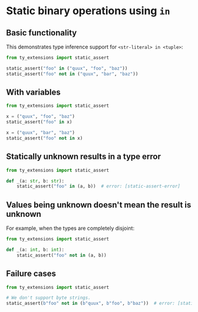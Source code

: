 # Static binary operations using `in`

## Basic functionality

This demonstrates type inference support for `<str-literal> in <tuple>`:

```py
from ty_extensions import static_assert

static_assert("foo" in ("quux", "foo", "baz"))
static_assert("foo" not in ("quux", "bar", "baz"))
```

## With variables

```py
from ty_extensions import static_assert

x = ("quux", "foo", "baz")
static_assert("foo" in x)

x = ("quux", "bar", "baz")
static_assert("foo" not in x)
```

## Statically unknown results in a type error

```py
from ty_extensions import static_assert

def _(a: str, b: str):
    static_assert("foo" in (a, b))  # error: [static-assert-error]
```

## Values being unknown doesn't mean the result is unknown

For example, when the types are completely disjoint:

```py
from ty_extensions import static_assert

def _(a: int, b: int):
    static_assert("foo" not in (a, b))
```

## Failure cases

```py
from ty_extensions import static_assert

# We don't support byte strings.
static_assert(b"foo" not in (b"quux", b"foo", b"baz"))  # error: [static-assert-error]
```
